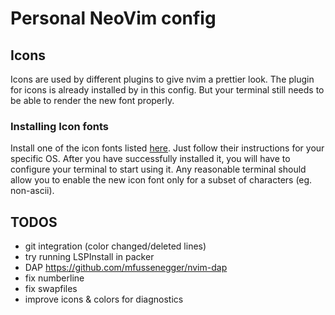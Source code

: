 # Personal NeoVim config

## Icons
Icons are used by different plugins to give nvim a prettier look. The plugin for icons is already installed by in this config.
But your terminal still needs to be able to render the new font properly.

### Installing Icon fonts

Install one of the icon fonts listed [here](https://www.nerdfonts.com/). Just follow their instructions for your specific OS.
After you have successfully installed it, you will have to configure your terminal to start using it. 
Any reasonable terminal should allow you to enable the new icon font only for a subset of characters (eg. non-ascii). 


## TODOS
- git integration (color changed/deleted lines)
- try running LSPInstall in packer
- DAP https://github.com/mfussenegger/nvim-dap
- fix numberline
- fix swapfiles
- improve icons & colors for diagnostics
